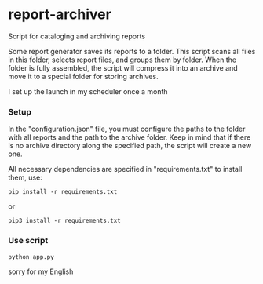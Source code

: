 # report-archiver #
Script for cataloging and archiving reports

Some report generator saves its reports to a folder. This script scans all files in this folder, selects report files, and groups them by folder. When the folder is fully assembled, the script will compress it into an archive and move it to a special folder for storing archives.


I set up the launch in my scheduler once a month

### Setup 
In the "configuration.json" file, you must configure the paths to the folder with all reports and the path to the archive folder. Keep in mind that if there is no archive directory along the specified path, the script will create a new one.

All necessary dependencies are specified in "requirements.txt" to install them, use:
    
    pip install -r requirements.txt
or

    pip3 install -r requirements.txt

### Use script 
    python app.py

sorry for my English